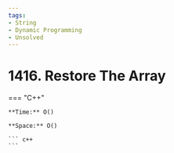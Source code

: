 ```yaml
---
tags:
- String
- Dynamic Programming
- Unsolved
---
```



# 1416. Restore The Array

=== "C++"

    **Time:** O()

    **Space:** O()

    ``` c++
    ```